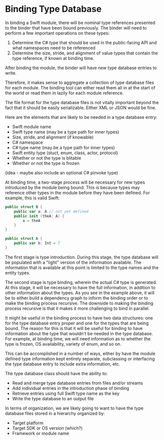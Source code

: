 # Binding Type Database

In binding a Swift module, there will be nominal type references presented to the binder that have been bound previously. The binder will need to perform a few important operations on these types:

1. Determine the C# type that should be used in the public-facing API and what namespaces need to be referenced
2. Determine the size, stride, and alignment of value types that contain the type reference, if known at binding time.

After binding the module, the binder will have new type database entries to write.

Therefore, it makes sense to aggregate a collection of type database files for each module. The binding tool can either read them all in at the start of the world or read them in lazily for each module reference.

The file format for the type database files is not vitally important beyond the fact that it should be easily serializable. Either XML or JSON would be fine.

Here are the elements that are likely to be needed in a type database entry:

- Swift module name
- Swift type name (may be a type path for inner types)
- Size, stride, and alignment (if knowable)
- C# namespace
- C# type name (may be a type path for inner types)
- Swift entity type (stuct, enum, class, actor, protocol)
- Whether or not the type is blitable
- Whether or not the type is frozen

(idea - maybe also include an optional C# pinvoke type)

At binding time, a two-stage process will be necessary for new types introduced by the module being bound. This is because types may reference other types in the module before they have been defined. For example, this is valid Swift:

```swift
public struct B {
    public var a: A // not yet defined
    public init (theA: A) {
        a = theA
    }
}

public struct A {
    public var b: Int = 7
}
```

The first stage is type introduction. During this stage, the type database will be populated with a "light" version of the information available. The information that is available at this point is limited to the type names and the entity types.

The second stage is type binding, wherein the actual C# type is generated. At this stage, it will be necessary to have the full information, in addition to other information about the types. As you see in the example above, it will be to either build a dependency graph to inform the binding order or to make the binding process recursive. The downside to making the binding process recursive is that it makes it more challenging to bind in parallel.

It might be useful in the binding process to have two data structures: one for the type database entry proper and one for the types that are being bound. The reason for this is that it will be useful for binding to have information about the type that wouldn't be needed in the type database. For example, at binding time, we will need information as to whether the type is frozen, OS availability, variety of enum, and so on.

This can be accomplished in a number of ways, either by have the module defined type information kept entirely separate, subclassing or interfacing the type database entry to include extra information, etc.

The type database class should have the ability to:
- Read and merge type database entries from files and/or streams
- Add individual entries in the introduction phase of binding
- Retrieve entries using full Swift type name as the key
- Write the type database to an output file

In terms of organization, we are likely going to want to have the type database files stored in a hierarchy organized by:
- Target platform
- Target SDK or OS version (which?)
- Framework or module name